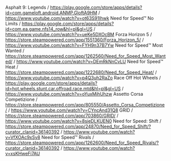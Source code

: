 Asphalt 9: Legends / https://play.google.com/store/apps/details?id=com.gameloft.android.ANMP.GloftA9HM / https://www.youtube.com/watch?v=ot63S91Ihwk
Need for Speed™ No Limits / https://play.google.com/store/apps/details?id=com.ea.game.nfs14_row&hl=pl&gl=US / https://www.youtube.com/watch?v=ueKe5DXOcBM
Forza Horizon 5 / https://store.steampowered.com/app/1551360/Forza_Horizon_5/ / https://www.youtube.com/watch?v=FYH9n37B7Yw
Need for Speed™ Most Wanted / https://store.steampowered.com/app/1262560/Need_for_Speed_Most_Wanted/ / https://www.youtube.com/watch?v=DEmRkNnCvLU
Need for Speed™ Heat / https://store.steampowered.com/app/1222680/Need_for_Speed_Heat/ / https://www.youtube.com/watch?v=p4Q3uh2RaZo
Race Off Hot Wheels / https://play.google.com/store/apps/details?id=hot.wheels.stunt.car.offroad.race.mtd&hl=pl&gl=US / https://www.youtube.com/watch?v=oYuxMihUhzw
Assetto Corsa Competizione / https://store.steampowered.com/app/805550/Assetto_Corsa_Competizione/ / https://www.youtube.com/watch?v=CYncAnd31Q8
GRID / https://store.steampowered.com/app/703860/GRID/ / https://www.youtube.com/watch?v=8sieDLKUEN0
Need for Speed: Shift / https://store.steampowered.com/app/24870/Need_for_Speed_Shift/?curator_clanid=36140392 / https://www.youtube.com/watch?v=VfXOAc9xSy8
Need for Speed™ Rivals / https://store.steampowered.com/app/1262600/Need_for_Speed_Rivals/?curator_clanid=36140392 / https://www.youtube.com/watch?v=xsKHweFi7AU
